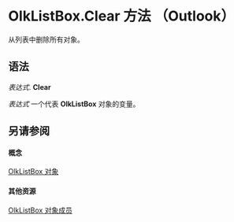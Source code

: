 
# OlkListBox.Clear 方法 （Outlook）

从列表中删除所有对象。


## 语法

 _表达式_. **Clear**

 _表达式_ 一个代表 **OlkListBox** 对象的变量。


## 另请参阅


#### 概念


[OlkListBox 对象](373d2a00-97e5-2ed3-f15f-577d97b32334.md)
#### 其他资源


[OlkListBox 对象成员](b8bed0b5-6994-1492-055e-4067b232f9c4.md)